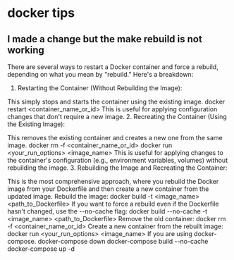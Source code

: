 # docker tips


## I made a change but the make rebuild is not working

There are several ways to restart a Docker container and force a rebuild, depending on what you mean by "rebuild." Here's a breakdown:

1. Restarting the Container (Without Rebuilding the Image):

This simply stops and starts the container using the existing image.
docker restart <container_name_or_id>
This is useful for applying configuration changes that don't require a new image.
2. Recreating the Container (Using the Existing Image):

This removes the existing container and creates a new one from the same image.
docker rm -f <container_name_or_id>
docker run <your_run_options> <image_name>
This is useful for applying changes to the container's configuration (e.g., environment variables, volumes) without rebuilding the image.
3. Rebuilding the Image and Recreating the Container:

This is the most comprehensive approach, where you rebuild the Docker image from your Dockerfile and then create a new container from the updated image.
Rebuild the image:
docker build -t <image_name> <path_to_Dockerfile>
If you want to force a rebuild even if the Dockerfile hasn't changed, use the --no-cache flag:
docker build --no-cache -t <image_name> <path_to_Dockerfile>
Remove the old container:
docker rm -f <container_name_or_id>
Create a new container from the rebuilt image:
docker run <your_run_options> <image_name>
If you are using docker-compose.
docker-compose down
docker-compose build --no-cache
docker-compose up -d